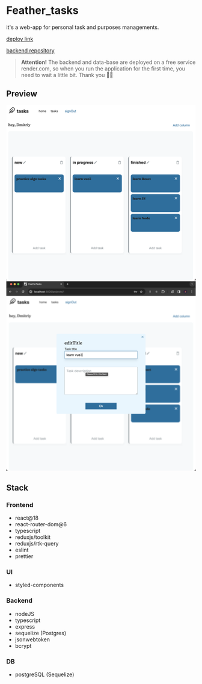 # Feather_tasks

it's a web-app for personal task and purposes managements.

[deploy link](https://feather-tasks.onrender.com)

[backend repository](https://github.com/dmtrack/feather_tasks_server)

> **Attention!** The backend and data-base are deployed on a free service render.com, so when you run the application for the first time, you need to wait a little bit. Thank you ✊🏻

## Preview

![Preview](public/preview1.png)
![Preview](public/preview2.png)

## Stack

### Frontend

-   react@18
-   react-router-dom@6
-   typescript
-   reduxjs/toolkit
-   reduxjs/rtk-query
-   eslint
-   prettier

### UI

-   styled-components

### Backend

-   nodeJS
-   typescript
-   express
-   sequelize (Postgres)
-   jsonwebtoken
-   bcrypt

### DB

-   postgreSQL (Sequelize)
